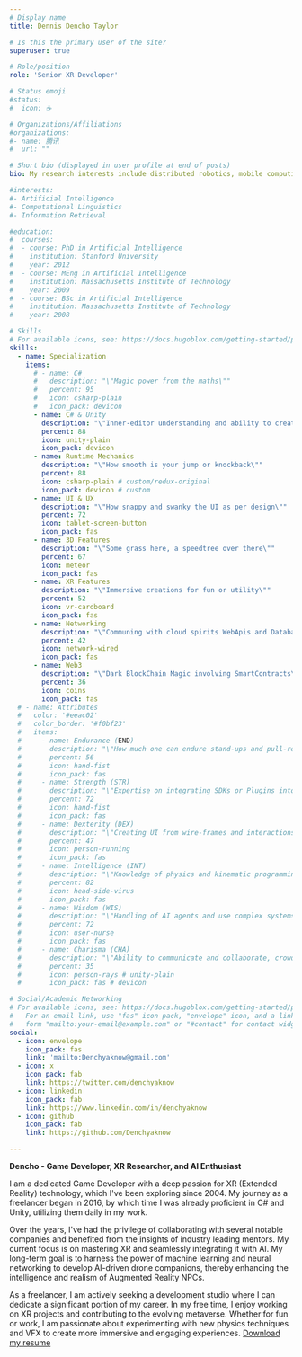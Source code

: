 ```yaml
---
# Display name
title: Dennis Dencho Taylor

# Is this the primary user of the site?
superuser: true

# Role/position
role: 'Senior XR Developer'

# Status emoji
#status:
#  icon: ☕️

# Organizations/Affiliations
#organizations:
#- name: 腾讯
#  url: ""

# Short bio (displayed in user profile at end of posts)
bio: My research interests include distributed robotics, mobile computing and programmable matter.

#interests:
#- Artificial Intelligence
#- Computational Linguistics
#- Information Retrieval

#education:
#  courses:
#  - course: PhD in Artificial Intelligence
#    institution: Stanford University
#    year: 2012
#  - course: MEng in Artificial Intelligence
#    institution: Massachusetts Institute of Technology
#    year: 2009
#  - course: BSc in Artificial Intelligence
#    institution: Massachusetts Institute of Technology
#    year: 2008

# Skills
# For available icons, see: https://docs.hugoblox.com/getting-started/page-builder/#icons
skills:
  - name: Specialization
    items:
      # - name: C#
      #   description: "\"Magic power from the maths\""
      #   percent: 95
      #   icon: csharp-plain
      #   icon_pack: devicon
      - name: C# & Unity
        description: "\"Inner-editor understanding and ability to create editor tools\""
        percent: 88
        icon: unity-plain
        icon_pack: devicon
      - name: Runtime Mechanics
        description: "\"How smooth is your jump or knockback\""
        percent: 88
        icon: csharp-plain # custom/redux-original
        icon_pack: devicon # custom
      - name: UI & UX
        description: "\"How snappy and swanky the UI as per design\""
        percent: 72
        icon: tablet-screen-button
        icon_pack: fas
      - name: 3D Features
        description: "\"Some grass here, a speedtree over there\""
        percent: 67
        icon: meteor
        icon_pack: fas
      - name: XR Features
        description: "\"Immersive creations for fun or utility\""
        percent: 52
        icon: vr-cardboard
        icon_pack: fas
      - name: Networking
        description: "\"Communing with cloud spirits WebApis and Databases using Handcrafted web requests\""
        percent: 42
        icon: network-wired
        icon_pack: fas
      - name: Web3
        description: "\"Dark BlockChain Magic involving SmartContracts\""
        percent: 36
        icon: coins
        icon_pack: fas
  # - name: Attributes
  #   color: '#eeac02'
  #   color_border: '#f0bf23'
  #   items:
  #     - name: Endurance (END)
  #       description: "\"How much one can endure stand-ups and pull-requests\""
  #       percent: 56
  #       icon: hand-fist
  #       icon_pack: fas
  #     - name: Strength (STR)
  #       description: "\"Expertise on integrating SDKs or Plugins into a source of magic\""
  #       percent: 72
  #       icon: hand-fist
  #       icon_pack: fas
  #     - name: Dexterity (DEX)
  #       description: "\"Creating UI from wire-frames and interactions from cross platform input\""
  #       percent: 47
  #       icon: person-running
  #       icon_pack: fas
  #     - name: Intelligence (INT)
  #       description: "\"Knowledge of physics and kinematic programming, math vision capability\""
  #       percent: 82
  #       icon: head-side-virus
  #       icon_pack: fas
  #     - name: Wisdom (WIS)
  #       description: "\"Handling of AI agents and use complex systems like XR, Networking and Database SDKs\""
  #       percent: 72
  #       icon: user-nurse
  #       icon_pack: fas
  #     - name: Charisma (CHA)
  #       description: "\"Ability to communicate and collaborate, crowd taming muggles\""
  #       percent: 35
  #       icon: person-rays # unity-plain
  #       icon_pack: fas # devicon

# Social/Academic Networking
# For available icons, see: https://docs.hugoblox.com/getting-started/page-builder/#icons
#   For an email link, use "fas" icon pack, "envelope" icon, and a link in the
#   form "mailto:your-email@example.com" or "#contact" for contact widget.
social:
  - icon: envelope
    icon_pack: fas
    link: 'mailto:Denchyaknow@gmail.com' 
  - icon: x
    icon_pack: fab
    link: https://twitter.com/denchyaknow
  - icon: linkedin
    icon_pack: fab
    link: https://www.linkedin.com/in/denchyaknow
  - icon: github
    icon_pack: fab
    link: https://github.com/Denchyaknow

---
```


**Dencho - Game Developer, XR Researcher, and AI Enthusiast**

I am a dedicated Game Developer with a deep passion for XR (Extended Reality) technology, which I've been exploring since 2004. My journey as a freelancer began in 2016, by which time I was already proficient in C# and Unity, utilizing them daily in my work.

Over the years, I've had the privilege of collaborating with several notable companies and benefited from the insights of industry leading mentors. My current focus is on mastering XR and seamlessly integrating it with AI. My long-term goal is to harness the power of machine learning and neural networking to develop AI-driven drone companions, thereby enhancing the intelligence and realism of Augmented Reality NPCs.

As a freelancer, I am actively seeking a development studio where I can dedicate a significant portion of my career. In my free time, I enjoy working on XR projects and contributing to the evolving metaverse. Whether for fun or work, I am passionate about experimenting with new physics techniques and VFX to create more immersive and engaging experiences.
<a class="butt" href="/uploads/Resume2024.pdf"><span></span>Download my resume</a>
